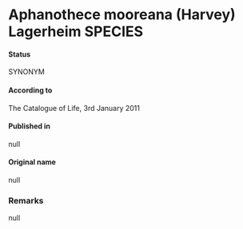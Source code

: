# Aphanothece mooreana (Harvey) Lagerheim SPECIES

#### Status
SYNONYM

#### According to
The Catalogue of Life, 3rd January 2011

#### Published in
null

#### Original name
null

### Remarks
null